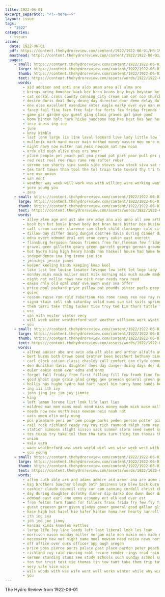 ```yaml
---
title: 1922-06-01
excerpt_separator: "<!--more-->"
layout: issue
tags:
  - "1922"
categories:
  - issues
issue:
  date: 1922-06-01
  pdf: https://content.thehydroreview.com/content/1922/1922-06-01/HR-1922-06-01.pdf
  masthead: https://content.thehydroreview.com/content/1922/1922-06-01/masthead/HR-1922-06-01.jpg
  pages:
    - small: https://content.thehydroreview.com/content/1922/1922-06-01/small/HR-1922-06-01-01.jpg
      large: https://content.thehydroreview.com/content/1922/1922-06-01/large/HR-1922-06-01-01.jpg
      thumb: https://content.thehydroreview.com/content/1922/1922-06-01/thumbnails/HR-1922-06-01-01.jpg
      text: https://content.thehydroreview.com/assets/words/1922/1922-06-01/HR-1922-06-01-01.txt
      words:
        - aid addison and anti ane aldo aman area all alma are
        - brings bring boucher back ber been beans buy boys boynton better but big bro baby bill best business board ball barber bund band boy
        - cat corral cross county canning city cream can cor con church come cordell citizen choice clock chose col christian corn card council councilman cause
        - desire doris deal duty doing day director door deme delay dul
        - ene else excellent exendine enter eagle early ever eye ean eure
        - fancy fail fine farm free fair for forts fea friday friends fresh from failing friendly farin ford fight first
        - game gar garden gov guest ging glass graves gal gave good
        - home hinton holt hark hicke handsome hop has hest hes hen her hydro herndon heard hands hait heh horn
        - ince iness ing ice
        - june
        - knoy kimble
        - last lone large lis line laval leonard live lady little low let left like lee
        - mullenix mark mand maser main method money masure meo more mis mer much means miss mak mould may must men members morning made most memory
        - night navy now nutter nan ness newsom nat new noon
        - orde old ough olive ones ors over
        - place people pet peach pol pea proud pat part poor pull per present pound price pardon pollard pay pager pesto pot petty power
        - red rest reel ree roun rane ren rafter reber
        - serene see shorty sine sunda side stoves sow stock siva sat sin store sider small sund seven saturday such sales service sun street state size sunday sica shave son sain
        - tek tant taken than tool the tol train tate toward thy tri towns thurs track try thal tie town times team then tuck
        - ure use union
        - van vent
        - weather way week will work was with willing wire working want went white windows wallace
        - yore young you
        - zens
    - small: https://content.thehydroreview.com/content/1922/1922-06-01/small/HR-1922-06-01-02.jpg
      large: https://content.thehydroreview.com/content/1922/1922-06-01/large/HR-1922-06-01-02.jpg
      thumb: https://content.thehydroreview.com/content/1922/1922-06-01/thumbnails/HR-1922-06-01-02.jpg
      text: https://content.thehydroreview.com/assets/words/1922/1922-06-01/HR-1922-06-01-02.txt
      words:
        - alley alee age and ast ake are aday ana alo anno all ave arthur
        - book ben but boule brown body bot bran bers bitter bee business blue
        - call cream carver clarence can clerk child cloninger cold city chas clear cen corn claude court cela cedar county change cook canne
        - dillow day differ doing dungan destree davis during dinner days den deep
        - edna evert edmond eral ent erne every eakin east everett
        - flansburg ferguson famous friends free for fleeman few friday fine fruit flakes furnish first fonda frank french fresh fry ford from fig
        - gravel geen gillette geary green garrett george german ground governor good gladys guy gar
        - hot hydro hing high henry hands has haskell house had home herndon her hom herb helen homes hou ham hinton hobart hume haneline huss
        - independence ina ing irene iee ice
        - jennings jessie jones
        - keeper keeling kinds keeping keep keel
        - lake last lee louise lasater leveque low left lot loge lady label list lunch lon leo large late
        - monday mins mack miller most milk morning mis much maude made more may moore maud miss meme mcfarlin mer mons music myrtle
        - night not nellie news new nick near needs nora need
        - oakes only old opal omer ove owen over ona offer
        - price pool packard pryor pillow pat pounds pitzer peels prey potter part pleas per plenty pure powder paper por
        - quier
        - reason russe rom rold robertson res rome ramey ren ree ray rec regular ruth russell
        - signa stain sell sah saturday solid sumi sun sat suits spring supper sum sylvester sen scarth session sunday small son sade sutton sons supply subject summer ser schoo sister sick she star see special store school state
        - them terri take thing tucker tice troy ted tim thurs tuttle times tale than tawater the tio tover tho
        - use
        - van vith vester vietor very
        - will week water weatherford with weather williams work wyatt wait wife warm well while west was wes walter
        - you
    - small: https://content.thehydroreview.com/content/1922/1922-06-01/small/HR-1922-06-01-03.jpg
      large: https://content.thehydroreview.com/content/1922/1922-06-01/large/HR-1922-06-01-03.jpg
      thumb: https://content.thehydroreview.com/content/1922/1922-06-01/thumbnails/HR-1922-06-01-03.jpg
      text: https://content.thehydroreview.com/assets/words/1922/1922-06-01/HR-1922-06-01-03.txt
      words:
        - alfred auxier abe are avin ada all able and arthur alfalfa aver ana ang august
        - bert burns both brown bond brother been boschert bethany binder bostic baby boy beaulah beggs birden best bankers bradley bro burkhalter break boon bank but business banker bonds
        - carl clock cation classi chesley call comfort can clyde commer came college cotton cope cook canton course company
        - den dunithan davis daughter does day danger doing days der dinner darko denham dry denny
        - euler eakin eson ever edna end enns
        - forget full friday from first filling fill few frank fine for folks friend
        - good ghost gage grain glad gregg gee greeson general green gordon
        - hollis has hughe hydro had hart hazel him harry home hands henk hedrick hal hot hatfield held har her hand
        - ing iii ith ivy
        - john jing joe jim joy jimmie
        - king
        - left lemon lorene list look life last lies
        - mildred man men mons meal mond miss money made mick mose miller mcnary merchant morning males more mound menary motto maclean
        - needs now new north ness newsom neis noah not
        - oats omen olin only oung
        - pol pleasure peri per pee poage parks peden person potter piano place pump
        - rail rock richland ready ray roy rich raymond ralph reno rey rent
        - station simmons slight sisson sack summer storm seed sweet supply south sunday service seer sun store see smith sees sanford simpson shanks sell saturday sick sow school sad sugar stocks stockton six
        - tes texas try take tol them tha tata turn thing ton thomas the thelma tailor taylor ties tooth trucks
        - union
        - vale vera
        - wade weatherford was work world wiel wei wise week west with will williams wife want watch went while walling
        - you young
    - small: https://content.thehydroreview.com/content/1922/1922-06-01/small/HR-1922-06-01-04.jpg
      large: https://content.thehydroreview.com/content/1922/1922-06-01/large/HR-1922-06-01-04.jpg
      thumb: https://content.thehydroreview.com/content/1922/1922-06-01/thumbnails/HR-1922-06-01-04.jpg
      text: https://content.thehydroreview.com/assets/words/1922/1922-06-01/HR-1922-06-01-04.txt
      words:
        - allen auth able ark and adams admire aid armer ana are acme all alles
        - big brothers boucher blough both business bro blew back burn blakley billings been bush bank but bun bertha bullock birt bert boise baptist buy
        - cashier claude council city car can canning cordell christ church cherry clara cage cant cost character con colorado call came courts come campbell
        - day during daughter dorothy dinner dip darko dow dunn door days
        - edmond east earl eme emma economy ent elk ead ever est
        - from felton farm found for fillers frans frida fry few fly first friday fan full friends fail front florence
        - guest greeson garr given gladys gover general good gallon glidewell gard gertrude garfield glen glad game griffin goods grant governor gale
        - hase high hot hazel hie hafer hinton homa her hearty harrell harmony hei hard held him hand hydro holton hegre has home hester
        - ith ing iva
        - joh jed joe jimmy
        - kansas kinds knowles kettles
        - large life ley line leedy left last liberal look les loan
        - morrison mason monday miller morgan mile mon makin men made most miles mauldin may man must miss mills morning marvel meginnis mise money
        - necessary new not night name noel newsom need neice news north nham noid ner now ning neu nor
        - off office over ours officer opp ough oregon
        - price poss pierce ports palace past place pardon peter peach private pounds pope preacher pastor plant per par people public pack part
        - richland roy raid running robt recore render rings read rain richert road rol ring real room
        - sermon standing stunz see study schools such sunday school sund stock sister snyder stephens selby send stand still she set subject side saturday state service swe sorge sas stills son sui stockton sugar stoves springs standard spray sam sale sum
        - ton tue trust test tie thomas tin tow tant take them trip tatum the title
        - very vale vice vaca
        - wils woods with was wife went well works winter while why wind week work want weeks way wilson wax wheeler weatherford win wallace will
        - you
---
```


The Hydro Review from 1922-06-01

<!--more-->

